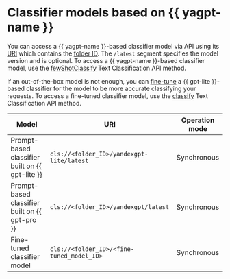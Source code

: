 # Classifier models based on {{ yagpt-name }}

You can access a {{ yagpt-name }}-based classifier model via API using its [URI](https://en.wikipedia.org/wiki/URI) which contains the [folder ID](../../../resource-manager/operations/folder/get-id.md). The `/latest` segment specifies the model version and is optional. To access a {{ yagpt-name }}-based classifier model, use the [fewShotClassify](../../text-classification/api-ref/TextClassification/fewShotClassify.md) Text Classification API method.

If an out-of-the-box model is not enough, you can [fine-tune](../tuning/classifier.md) a {{ gpt-lite }}-based classifier for the model to be more accurate classifying your requests. To access a fine-tuned classifier model, use the [classify](../../text-classification/api-ref/TextClassification/classify.md) Text Classification API method.

| Model | URI | Operation mode |
|---|---|---|
| Prompt-based classifier built on {{ gpt-lite }} | `cls://<folder_ID>/yandexgpt-lite/latest` | Synchronous |
| Prompt-based classifier built on {{ gpt-pro }} | `cls://<folder_ID>/yandexgpt/latest` | Synchronous |
| Fine-tuned classifier model | `cls://<folder_ID>/<fine-tuned_model_ID>` | Synchronous |